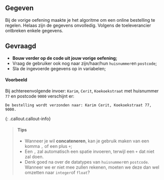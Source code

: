 ## Gegeven

Bij de vorige oefening maakte je het algoritme om een online bestelling te regelen. Helaas zijn de gegevens onvolledig. Volgens de toeleverancier ontbreken enkele gegevens. 

## Gevraagd

* **Bouw verder op de code uit jouw vorige oefening;** 
* Vraag de gebruiker ook nog naar zijn/haar/hun `huisnummer`en `postcode`;  
* Sla de ingevoerde gegevens op in variabelen;


#### Voorbeeld
Bij achtereenvolgende invoer: `Karim`, `Cerit`, `Koekoekstraat` met huisnummer `77` en postcode `9000` verschijnt er:

```
De bestelling wordt verzonden naar: Karim Cerit, Koekoekstraat 77, 9000.
```

{: .callout.callout-info}
>#### Tips
>* Wanneer je wil **concateneren**, kan je gebruik maken van een komma `,` of een plus `+`;
>* Een `,` zal automatisch een spatie invoeren, terwijl een `+` dat niet zal doen. 
>* Denk goed na over de datatypes van `huisnummer`en `postcode`. Wanneer we er niet mee zullen rekenen, moeten we deze dan wel omzetten naar `integer`of `float`?
